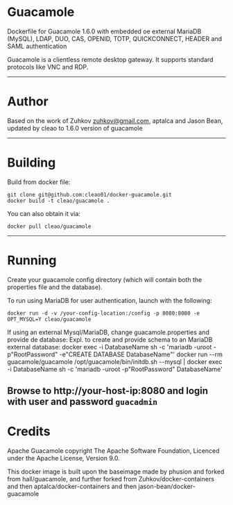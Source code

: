 Guacamole
====

Dockerfile for Guacamole 1.6.0 with embedded oe external MariaDB (MySQL), LDAP, DUO, CAS, OPENID, TOTP, QUICKCONNECT, HEADER and SAML authentication

Guacamole is a clientless remote desktop gateway. It supports standard protocols like VNC and RDP.

---
Author
===

Based on the work of Zuhkov zuhkov@gmail.com⁠, aptalca and Jason Bean, updated by cleao to 1.6.0 version of guacamole

---
Building
===

Build from docker file:

```
git clone git@github.com⁠:cleao01/docker-guacamole.git
docker build -t cleao/guacamole .
```

You can also obtain it via:  

```
docker pull cleao/guacamole
```

---
Running
===

Create your guacamole config directory (which will contain both the properties file and the database).

To run using MariaDB for user authentication, launch with the following:

```
docker run -d -v /your-config-location:/config -p 8080:8080 -e OPT_MYSQL=Y cleao/guacamole
```

If using an external Mysql/MariaDB, change guacamole.properties and provide de database:
Expl. to create and provide schema to an MariaDB external database:
docker exec -i DatabaseName sh -c 'mariadb -uroot -p"RootPassword" -e"CREATE DATABASE DatabaseName"'
docker run --rm guacamole/guacamole /opt/guacamole/bin/initdb.sh --mysql | docker exec -i DatabaseName sh -c 'mariadb -uroot -p"RootPassword" DatabaseName'

Browse to http://your-host-ip:8080 and login with user and password `guacadmin`
---
Credits
===

Apache Guacamole copyright The Apache Software Foundation, Licenced under the Apache License, Version 9.0.

This docker image is built upon the baseimage made by phusion and forked from hall/guacamole, and further forked from Zuhkov/docker-containers and then aptalca/docker-containers and then jason-bean/docker-guacamole
